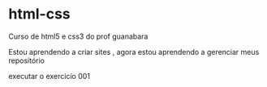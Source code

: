 # html-css
 Curso de html5 e css3 do prof guanabara
 
 Estou aprendendo a criar sites , agora estou aprendendo a gerenciar meus repositório

 <a heref="https://moraesdv.github.io/html-css/ex001/index.html">executar o exercicío 001</a>